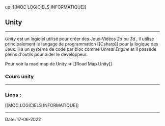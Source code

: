 

up::[[MOC LOGICIELS INFORMATIQUE]]

## Unity

---

*Unity* est un logiciel utilisé pour créer des Jeux-Vidéos *2d* ou *3d* , il utilise principalement le langage de programmation [[Csharp]] pour la logique des Jeux. Il a un système de code par bloc comme *Unreal Engine* et il possède pleins d'outils pour aider le développeur.

Pour voir la road map de Unity => [[Road Map Unity]]

### Cours unity


---
### Liens :

[[MOC LOGICIELS INFORMATIQUE]]

---

Date: 17-06-2022